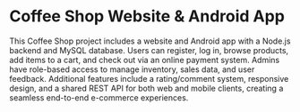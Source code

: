 # Coffee Shop Website & Android App
 
This Coffee Shop project includes a website and Android app with a Node.js backend and MySQL database. Users can register, log in, browse products, add items to a cart, and check out via an online payment system. Admins have role-based access to manage inventory, sales data, and user feedback. Additional features include a rating/comment system, responsive design, and a shared REST API for both web and mobile clients, creating a seamless end-to-end e-commerce experiences.
